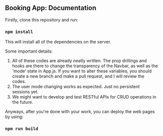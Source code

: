 ## Booking App: Documentation

Firstly, clone this repository and run:

### `npm install`

This will install all of the dependencies on the server.

Some important details:
1. All of these codes are already neatly written. The prop drillings and hooks are there to change the transparency of the Navbar, as well as the 'mode' state in App.js. If you want to alter these variables, you should create a new branch and make a pull request, and I will review the codes.
2. The user mode changing works as expected. Just no persistent sessions yet.
3. We might want to develop and test RESTful APIs for CRUD operations in the future.

Anyways, after you're done with your work, you can deploy the web pages by using:

### `npm run build`
